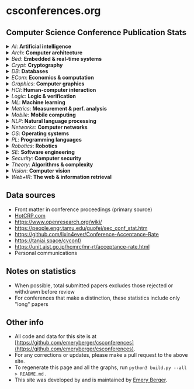 # csconferences.org

## Computer Science Conference Publication Stats


<details>
<summary>
<em>AI</em>: <b>Artificial intelligence</b>
</summary>
<A NAME="AAAI">
<P><B><A HREF="https://dblp.org/db/conf/aaai/index.html">AAAI</A></B>
 <em>mean acceptance rate, last 5 years: 19%</em></BR>
<IMG SRC="https://github.com/emeryberger/csconferences/blob/main/graphs/AAAI.png?raw=true" WIDTH="500">
</A>
<A NAME="IJCAI">
<P><B><A HREF="https://dblp.org/db/conf/ijcai/index.html">IJCAI</A></B>
 <em>mean acceptance rate, last 5 years: 16%</em></BR>
<IMG SRC="https://github.com/emeryberger/csconferences/blob/main/graphs/IJCAI.png?raw=true" WIDTH="500">
</A>
</details>

<details>
<summary>
<em>Arch</em>: <b>Computer architecture</b>
</summary>
<A NAME="ASPLOS">
<P><B><A HREF="https://dblp.org/db/conf/asplos/index.html">ASPLOS</A></B>
 <em>mean acceptance rate, last 5 years: 21%</em></BR>
<IMG SRC="https://github.com/emeryberger/csconferences/blob/main/graphs/ASPLOS.png?raw=true" WIDTH="500">
</A>
<A NAME="HPCA">
<P><B><A HREF="https://dblp.org/db/conf/hpca/index.html">HPCA</A></B>
 <em>mean acceptance rate, last 5 years: 25%</em></BR>
<IMG SRC="https://github.com/emeryberger/csconferences/blob/main/graphs/HPCA.png?raw=true" WIDTH="500">
</A>
<A NAME="ISCA">
<P><B><A HREF="https://dblp.org/db/conf/isca/index.html">ISCA</A></B>
 <em>mean acceptance rate, last 5 years: 18%</em></BR>
<IMG SRC="https://github.com/emeryberger/csconferences/blob/main/graphs/ISCA.png?raw=true" WIDTH="500">
</A>
<A NAME="MICRO">
<P><B><A HREF="https://dblp.org/db/conf/micro/index.html">MICRO</A></B>
 <em>mean acceptance rate, last 5 years: 22%</em></BR>
<IMG SRC="https://github.com/emeryberger/csconferences/blob/main/graphs/MICRO.png?raw=true" WIDTH="500">
</A>
</details>

<details>
<summary>
<em>Bed</em>: <b>Embedded & real-time systems</b>
</summary>
<A NAME="RTAS">
<P><B><A HREF="https://dblp.org/db/conf/rtas/index.html">RTAS</A></B>
 <em>mean acceptance rate, last 5 years: 28%</em></BR>
<IMG SRC="https://github.com/emeryberger/csconferences/blob/main/graphs/RTAS.png?raw=true" WIDTH="500">
</A>
<A NAME="RTSS">
<P><B><A HREF="https://dblp.org/db/conf/rtss/index.html">RTSS</A></B>
 <em>mean acceptance rate, last 5 years: 25%</em></BR>
<IMG SRC="https://github.com/emeryberger/csconferences/blob/main/graphs/RTSS.png?raw=true" WIDTH="500">
</A>
</details>

<details>
<summary>
<em>Crypt</em>: <b>Cryptography</b>
</summary>
<A NAME="CRYPTO">
<P><B><A HREF="https://dblp.org/db/conf/crypto/index.html">CRYPTO</A></B>
 <em>mean acceptance rate, last 5 years: 23%</em></BR>
<IMG SRC="https://github.com/emeryberger/csconferences/blob/main/graphs/CRYPTO.png?raw=true" WIDTH="500">
</A>
<A NAME="EuroCrypt">
<P><B><A HREF="https://dblp.org/db/conf/eurocrypt/index.html">EuroCrypt</A></B>
 <em>mean acceptance rate, last 5 years: 22%</em></BR>
<IMG SRC="https://github.com/emeryberger/csconferences/blob/main/graphs/EuroCrypt.png?raw=true" WIDTH="500">
</A>
</details>

<details>
<summary>
<em>DB</em>: <b>Databases</b>
</summary>
<A NAME="ICDE">
<P><B><A HREF="https://dblp.org/db/conf/icde/index.html">ICDE</A></B>
 <em>mean acceptance rate, last 5 years: 24%</em></BR>
<IMG SRC="https://github.com/emeryberger/csconferences/blob/main/graphs/ICDE.png?raw=true" WIDTH="500">
</A>
<A NAME="PODS">
<P><B><A HREF="https://dblp.org/db/conf/pods/index.html">PODS</A></B>
 <em>mean acceptance rate, last 5 years: 36%</em></BR>
<IMG SRC="https://github.com/emeryberger/csconferences/blob/main/graphs/PODS.png?raw=true" WIDTH="500">
</A>
<A NAME="SIGMOD">
<P><B><A HREF="https://dblp.org/db/conf/sigmod/index.html">SIGMOD</A></B>
 <em>mean acceptance rate, last 5 years: 28%</em></BR>
<IMG SRC="https://github.com/emeryberger/csconferences/blob/main/graphs/SIGMOD.png?raw=true" WIDTH="500">
</A>
<A NAME="VLDB">
<P><B><A HREF="https://dblp.org/db/conf/vldb/index.html">VLDB</A></B>
 <em>mean acceptance rate, last 5 years: 23%</em></BR>
<IMG SRC="https://github.com/emeryberger/csconferences/blob/main/graphs/VLDB.png?raw=true" WIDTH="500">
</A>
</details>

<details>
<summary>
<em>ECom</em>: <b>Economics & computation</b>
</summary>
<A NAME="EC">
<P><B><A HREF="https://dblp.org/db/conf/ec/index.html">EC</A></B>
 <em>mean acceptance rate, last 5 years: 25%</em></BR>
<IMG SRC="https://github.com/emeryberger/csconferences/blob/main/graphs/EC.png?raw=true" WIDTH="500">
</A>
</details>

<details>
<summary>
<em>Graphics</em>: <b>Computer graphics</b>
</summary>
<A NAME="SIGGRAPH">
<P><B><A HREF="https://dblp.org/db/conf/siggraph/index.html">SIGGRAPH</A></B>
 <em>mean acceptance rate, last 5 years: 28%</em></BR>
<IMG SRC="https://github.com/emeryberger/csconferences/blob/main/graphs/SIGGRAPH.png?raw=true" WIDTH="500">
</A>
</details>

<details>
<summary>
<em>HCI</em>: <b>Human-computer interaction</b>
</summary>
<A NAME="CHI">
<P><B><A HREF="https://dblp.org/db/conf/chi/index.html">CHI</A></B>
 <em>mean acceptance rate, last 5 years: 25%</em></BR>
<IMG SRC="https://github.com/emeryberger/csconferences/blob/main/graphs/CHI.png?raw=true" WIDTH="500">
</A>
<A NAME="UIST">
<P><B><A HREF="https://dblp.org/db/conf/uist/index.html">UIST</A></B>
 <em>mean acceptance rate, last 5 years: 24%</em></BR>
<IMG SRC="https://github.com/emeryberger/csconferences/blob/main/graphs/UIST.png?raw=true" WIDTH="500">
</A>
</details>

<details>
<summary>
<em>Logic</em>: <b>Logic & verification</b>
</summary>
<A NAME="CAV">
<P><B><A HREF="https://dblp.org/db/conf/cav/index.html">CAV</A></B>
 <em>mean acceptance rate, last 5 years: 20%</em></BR>
<IMG SRC="https://github.com/emeryberger/csconferences/blob/main/graphs/CAV.png?raw=true" WIDTH="500">
</A>
<A NAME="LICS">
<P><B><A HREF="https://dblp.org/db/conf/lics/index.html">LICS</A></B>
 <em>mean acceptance rate, last 5 years: 39%</em></BR>
<IMG SRC="https://github.com/emeryberger/csconferences/blob/main/graphs/LICS.png?raw=true" WIDTH="500">
</A>
</details>

<details>
<summary>
<em>ML</em>: <b>Machine learning</b>
</summary>
<A NAME="ICLR">
<P><B><A HREF="https://dblp.org/db/conf/iclr/index.html">ICLR</A></B>
 <em>mean acceptance rate, last 5 years: 30%</em></BR>
<IMG SRC="https://github.com/emeryberger/csconferences/blob/main/graphs/ICLR.png?raw=true" WIDTH="500">
</A>
<A NAME="ICML">
<P><B><A HREF="https://dblp.org/db/conf/icml/index.html">ICML</A></B>
 <em>mean acceptance rate, last 5 years: 23%</em></BR>
<IMG SRC="https://github.com/emeryberger/csconferences/blob/main/graphs/ICML.png?raw=true" WIDTH="500">
</A>
<A NAME="NeurIPS">
<P><B><A HREF="https://dblp.org/db/conf/neurips/index.html">NeurIPS</A></B>
 <em>mean acceptance rate, last 5 years: 22%</em></BR>
<IMG SRC="https://github.com/emeryberger/csconferences/blob/main/graphs/NeurIPS.png?raw=true" WIDTH="500">
</A>
</details>

<details>
<summary>
<em>Metrics</em>: <b>Measurement & perf. analysis</b>
</summary>
<A NAME="IMC">
<P><B><A HREF="https://dblp.org/db/conf/imc/index.html">IMC</A></B>
 <em>mean acceptance rate, last 5 years: 31%</em></BR>
<IMG SRC="https://github.com/emeryberger/csconferences/blob/main/graphs/IMC.png?raw=true" WIDTH="500">
</A>
<A NAME="SIGMETRICS">
<P><B><A HREF="https://dblp.org/db/conf/sigmetrics/index.html">SIGMETRICS</A></B>
 <em>mean acceptance rate, last 5 years: 17%</em></BR>
<IMG SRC="https://github.com/emeryberger/csconferences/blob/main/graphs/SIGMETRICS.png?raw=true" WIDTH="500">
</A>
</details>

<details>
<summary>
<em>Mobile</em>: <b>Mobile computing</b>
</summary>
<A NAME="MobiCom">
<P><B><A HREF="https://dblp.org/db/conf/mobicom/index.html">MobiCom</A></B>
 <em>mean acceptance rate, last 5 years: 18%</em></BR>
<IMG SRC="https://github.com/emeryberger/csconferences/blob/main/graphs/MobiCom.png?raw=true" WIDTH="500">
</A>
</details>

<details>
<summary>
<em>NLP</em>: <b>Natural language processing</b>
</summary>
<A NAME="ACL">
<P><B><A HREF="https://dblp.org/db/conf/acl/index.html">ACL</A></B>
 <em>mean acceptance rate, last 5 years: 26%</em></BR>
<IMG SRC="https://github.com/emeryberger/csconferences/blob/main/graphs/ACL.png?raw=true" WIDTH="500">
</A>
<A NAME="EMNLP">
<P><B><A HREF="https://dblp.org/db/conf/emnlp/index.html">EMNLP</A></B>
 <em>mean acceptance rate, last 5 years: 25%</em></BR>
<IMG SRC="https://github.com/emeryberger/csconferences/blob/main/graphs/EMNLP.png?raw=true" WIDTH="500">
</A>
</details>

<details>
<summary>
<em>Networks</em>: <b>Computer networks</b>
</summary>
<A NAME="NSDI">
<P><B><A HREF="https://dblp.org/db/conf/nsdi/index.html">NSDI</A></B>
 <em>mean acceptance rate, last 5 years: 17%</em></BR>
<IMG SRC="https://github.com/emeryberger/csconferences/blob/main/graphs/NSDI.png?raw=true" WIDTH="500">
</A>
<A NAME="SIGCOMM">
<P><B><A HREF="https://dblp.org/db/conf/sigcomm/index.html">SIGCOMM</A></B>
 <em>mean acceptance rate, last 5 years: 19%</em></BR>
<IMG SRC="https://github.com/emeryberger/csconferences/blob/main/graphs/SIGCOMM.png?raw=true" WIDTH="500">
</A>
</details>

<details>
<summary>
<em>OS</em>: <b>Operating systems</b>
</summary>
<A NAME="EuroSys">
<P><B><A HREF="https://dblp.org/db/conf/eurosys/index.html">EuroSys</A></B>
 <em>mean acceptance rate, last 5 years: 21%</em></BR>
<IMG SRC="https://github.com/emeryberger/csconferences/blob/main/graphs/EuroSys.png?raw=true" WIDTH="500">
</A>
<A NAME="FAST">
<P><B><A HREF="https://dblp.org/db/conf/fast/index.html">FAST</A></B>
 <em>mean acceptance rate, last 5 years: 19%</em></BR>
<IMG SRC="https://github.com/emeryberger/csconferences/blob/main/graphs/FAST.png?raw=true" WIDTH="500">
</A>
<A NAME="OSDI">
<P><B><A HREF="https://dblp.org/db/conf/osdi/index.html">OSDI</A></B>
 <em>mean acceptance rate, last 5 years: 18%</em></BR>
<IMG SRC="https://github.com/emeryberger/csconferences/blob/main/graphs/OSDI.png?raw=true" WIDTH="500">
</A>
<A NAME="SOSP">
<P><B><A HREF="https://dblp.org/db/conf/sosp/index.html">SOSP</A></B>
 <em>mean acceptance rate, last 5 years: 16%</em></BR>
<IMG SRC="https://github.com/emeryberger/csconferences/blob/main/graphs/SOSP.png?raw=true" WIDTH="500">
</A>
<A NAME="USENIX-ATC">
<P><B><A HREF="https://dblp.org/db/conf/usenix-atc/index.html">USENIX-ATC</A></B>
 <em>mean acceptance rate, last 5 years: 20%</em></BR>
<IMG SRC="https://github.com/emeryberger/csconferences/blob/main/graphs/USENIX-ATC.png?raw=true" WIDTH="500">
</A>
</details>

<details>
<summary>
<em>PL</em>: <b>Programming languages</b>
</summary>
<A NAME="CC">
<P><B><A HREF="https://dblp.org/db/conf/cc/index.html">CC</A></B>
 <em>mean acceptance rate, last 5 years: 39%</em></BR>
<IMG SRC="https://github.com/emeryberger/csconferences/blob/main/graphs/CC.png?raw=true" WIDTH="500">
</A>
<A NAME="CGO">
<P><B><A HREF="https://dblp.org/db/conf/cgo/index.html">CGO</A></B>
 <em>mean acceptance rate, last 5 years: 30%</em></BR>
<IMG SRC="https://github.com/emeryberger/csconferences/blob/main/graphs/CGO.png?raw=true" WIDTH="500">
</A>
<A NAME="ECOOP">
<P><B><A HREF="https://dblp.org/db/conf/ecoop/index.html">ECOOP</A></B>
 <em>mean acceptance rate, last 5 years: 41%</em></BR>
<IMG SRC="https://github.com/emeryberger/csconferences/blob/main/graphs/ECOOP.png?raw=true" WIDTH="500">
</A>
<A NAME="ICFP">
<P><B><A HREF="https://dblp.org/db/conf/icfp/index.html">ICFP</A></B>
 <em>mean acceptance rate, last 5 years: 34%</em></BR>
<IMG SRC="https://github.com/emeryberger/csconferences/blob/main/graphs/ICFP.png?raw=true" WIDTH="500">
</A>
<A NAME="ISMM">
<P><B><A HREF="https://dblp.org/db/conf/ismm/index.html">ISMM</A></B>
 <em>mean acceptance rate, last 5 years: 52%</em></BR>
<IMG SRC="https://github.com/emeryberger/csconferences/blob/main/graphs/ISMM.png?raw=true" WIDTH="500">
</A>
<A NAME="OOPSLA">
<P><B><A HREF="https://dblp.org/db/conf/oopsla/index.html">OOPSLA</A></B>
 <em>mean acceptance rate, last 5 years: 34%</em></BR>
<IMG SRC="https://github.com/emeryberger/csconferences/blob/main/graphs/OOPSLA.png?raw=true" WIDTH="500">
</A>
<A NAME="PLDI">
<P><B><A HREF="https://dblp.org/db/conf/pldi/index.html">PLDI</A></B>
 <em>mean acceptance rate, last 5 years: 24%</em></BR>
<IMG SRC="https://github.com/emeryberger/csconferences/blob/main/graphs/PLDI.png?raw=true" WIDTH="500">
</A>
<A NAME="POPL">
<P><B><A HREF="https://dblp.org/db/conf/popl/index.html">POPL</A></B>
 <em>mean acceptance rate, last 5 years: 25%</em></BR>
<IMG SRC="https://github.com/emeryberger/csconferences/blob/main/graphs/POPL.png?raw=true" WIDTH="500">
</A>
<A NAME="PPoPP">
<P><B><A HREF="https://dblp.org/db/conf/ppopp/index.html">PPoPP</A></B>
 <em>mean acceptance rate, last 5 years: 22%</em></BR>
<IMG SRC="https://github.com/emeryberger/csconferences/blob/main/graphs/PPoPP.png?raw=true" WIDTH="500">
</A>
</details>

<details>
<summary>
<em>Robotics</em>: <b>Robotics</b>
</summary>
<A NAME="ICRA">
<P><B><A HREF="https://dblp.org/db/conf/icra/index.html">ICRA</A></B>
 <em>mean acceptance rate, last 5 years: 43%</em></BR>
<IMG SRC="https://github.com/emeryberger/csconferences/blob/main/graphs/ICRA.png?raw=true" WIDTH="500">
</A>
<A NAME="IROS">
<P><B><A HREF="https://dblp.org/db/conf/iros/index.html">IROS</A></B>
 <em>mean acceptance rate, last 5 years: 46%</em></BR>
<IMG SRC="https://github.com/emeryberger/csconferences/blob/main/graphs/IROS.png?raw=true" WIDTH="500">
</A>
</details>

<details>
<summary>
<em>SE</em>: <b>Software engineering</b>
</summary>
<A NAME="ASE">
<P><B><A HREF="https://dblp.org/db/conf/ase/index.html">ASE</A></B>
 <em>mean acceptance rate, last 5 years: 21%</em></BR>
<IMG SRC="https://github.com/emeryberger/csconferences/blob/main/graphs/ASE.png?raw=true" WIDTH="500">
</A>
<A NAME="FSE">
<P><B><A HREF="https://dblp.org/db/conf/fse/index.html">FSE</A></B>
 <em>mean acceptance rate, last 5 years: 24%</em></BR>
<IMG SRC="https://github.com/emeryberger/csconferences/blob/main/graphs/FSE.png?raw=true" WIDTH="500">
</A>
<A NAME="ICSE">
<P><B><A HREF="https://dblp.org/db/conf/icse/index.html">ICSE</A></B>
 <em>mean acceptance rate, last 5 years: 23%</em></BR>
<IMG SRC="https://github.com/emeryberger/csconferences/blob/main/graphs/ICSE.png?raw=true" WIDTH="500">
</A>
<A NAME="ISSTA">
<P><B><A HREF="https://dblp.org/db/conf/issta/index.html">ISSTA</A></B>
 <em>mean acceptance rate, last 5 years: 24%</em></BR>
<IMG SRC="https://github.com/emeryberger/csconferences/blob/main/graphs/ISSTA.png?raw=true" WIDTH="500">
</A>
</details>

<details>
<summary>
<em>Security</em>: <b>Computer security</b>
</summary>
<A NAME="CCS">
<P><B><A HREF="https://dblp.org/db/conf/ccs/index.html">CCS</A></B>
 <em>mean acceptance rate, last 5 years: 18%</em></BR>
<IMG SRC="https://github.com/emeryberger/csconferences/blob/main/graphs/CCS.png?raw=true" WIDTH="500">
</A>
<A NAME="NDSS">
<P><B><A HREF="https://dblp.org/db/conf/ndss/index.html">NDSS</A></B>
 <em>mean acceptance rate, last 5 years: 17%</em></BR>
<IMG SRC="https://github.com/emeryberger/csconferences/blob/main/graphs/NDSS.png?raw=true" WIDTH="500">
</A>
<A NAME="Oakland">
<P><B><A HREF="https://dblp.org/db/conf/oakland/index.html">Oakland</A></B>
 <em>mean acceptance rate, last 5 years: 13%</em></BR>
<IMG SRC="https://github.com/emeryberger/csconferences/blob/main/graphs/Oakland.png?raw=true" WIDTH="500">
</A>
<A NAME="UsenixSec">
<P><B><A HREF="https://dblp.org/db/conf/usenixsec/index.html">UsenixSec</A></B>
 <em>mean acceptance rate, last 5 years: 22%</em></BR>
<IMG SRC="https://github.com/emeryberger/csconferences/blob/main/graphs/UsenixSec.png?raw=true" WIDTH="500">
</A>
</details>

<details>
<summary>
<em>Theory</em>: <b>Algorithms & complexity</b>
</summary>
<A NAME="FOCS">
<P><B><A HREF="https://dblp.org/db/conf/focs/index.html">FOCS</A></B>
 <em>mean acceptance rate, last 5 years: 32%</em></BR>
<IMG SRC="https://github.com/emeryberger/csconferences/blob/main/graphs/FOCS.png?raw=true" WIDTH="500">
</A>
<A NAME="SODA">
<P><B><A HREF="https://dblp.org/db/conf/soda/index.html">SODA</A></B>
 <em>mean acceptance rate, last 5 years: 31%</em></BR>
<IMG SRC="https://github.com/emeryberger/csconferences/blob/main/graphs/SODA.png?raw=true" WIDTH="500">
</A>
<A NAME="STOC">
<P><B><A HREF="https://dblp.org/db/conf/stoc/index.html">STOC</A></B>
 <em>mean acceptance rate, last 5 years: 27%</em></BR>
<IMG SRC="https://github.com/emeryberger/csconferences/blob/main/graphs/STOC.png?raw=true" WIDTH="500">
</A>
</details>

<details>
<summary>
<em>Vision</em>: <b>Computer vision</b>
</summary>
<A NAME="CVPR">
<P><B><A HREF="https://dblp.org/db/conf/cvpr/index.html">CVPR</A></B>
 <em>mean acceptance rate, last 5 years: 24%</em></BR>
<IMG SRC="https://github.com/emeryberger/csconferences/blob/main/graphs/CVPR.png?raw=true" WIDTH="500">
</A>
<A NAME="ECCV">
<P><B><A HREF="https://dblp.org/db/conf/eccv/index.html">ECCV</A></B>
 <em>mean acceptance rate, last 5 years: 28%</em></BR>
<IMG SRC="https://github.com/emeryberger/csconferences/blob/main/graphs/ECCV.png?raw=true" WIDTH="500">
</A>
<A NAME="ICCV">
<P><B><A HREF="https://dblp.org/db/conf/iccv/index.html">ICCV</A></B>
 <em>mean acceptance rate, last 5 years: 28%</em></BR>
<IMG SRC="https://github.com/emeryberger/csconferences/blob/main/graphs/ICCV.png?raw=true" WIDTH="500">
</A>
</details>

<details>
<summary>
<em>Web+IR</em>: <b>The web & information retrieval</b>
</summary>
<A NAME="SIGIR">
<P><B><A HREF="https://dblp.org/db/conf/sigir/index.html">SIGIR</A></B>
 <em>mean acceptance rate, last 5 years: 22%</em></BR>
<IMG SRC="https://github.com/emeryberger/csconferences/blob/main/graphs/SIGIR.png?raw=true" WIDTH="500">
</A>
<A NAME="WSDM">
<P><B><A HREF="https://dblp.org/db/conf/wsdm/index.html">WSDM</A></B>
 <em>mean acceptance rate, last 5 years: 16%</em></BR>
<IMG SRC="https://github.com/emeryberger/csconferences/blob/main/graphs/WSDM.png?raw=true" WIDTH="500">
</A>
<A NAME="WWW">
<P><B><A HREF="https://dblp.org/db/conf/www/index.html">WWW</A></B>
 <em>mean acceptance rate, last 5 years: 18%</em></BR>
<IMG SRC="https://github.com/emeryberger/csconferences/blob/main/graphs/WWW.png?raw=true" WIDTH="500">
</A>
</details>


## Data sources

* Front matter in conference proceedings (primary source)
* [HotCRP.com](https://hotcrp.com)
* https://www.openresearch.org/wiki/
* https://people.engr.tamu.edu/guofei/sec_conf_stat.htm
* https://github.com/lixin4ever/Conference-Acceptance-Rate
* https://taniai.space/cvconf/
* https://unit.aist.go.jp/hcmrc/mr-rt/acceptance-rate.html
* Personal communications

## Notes on statistics

* When possible, total submitted papers excludes those rejected or withdrawn before review
* For conferences that make a distinction, these statistics include only "long" papers

## Other info

* All code and data for this site is at [https://github.com/emeryberger/csconferences](https://github.com/emeryberger/csconferences).
* For any corrections or updates, please make a pull request to the above site.
* To regenerate this page and all the graphs, run `python3 build.py --all > README.md` .
* This site was developed by and is maintained by [Emery Berger](https://github.com/emeryberger).
    
